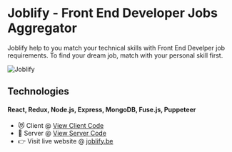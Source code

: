 # Joblify - Front End Developer Jobs Aggregator

Joblify help to you match your technical skills with Front End Develper job requirements. To find your dream job, match with your personal skill first. 

![Joblify](https://joblify.be/screenshot_large_rounded.png)

## Technologies 
#### React, Redux, Node.js, Express,  MongoDB, Fuse.js, Puppeteer

- 😻   Client @  [View Client Code](https://github.com/danneamtu/joblify/tree/main/client) 
- 🥳   Server @ [View Server Code](https://github.com/danneamtu/joblify/tree/main/server)
- 👉   Visit live website @ [joblify.be](https://www.joblify.be)

